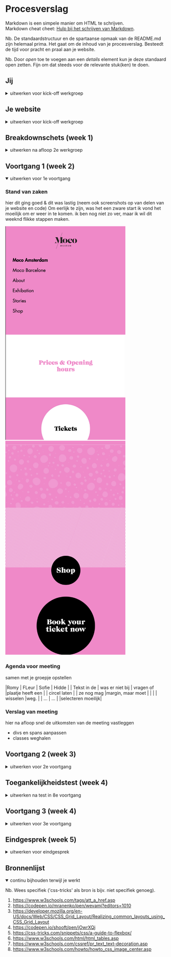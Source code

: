 # Procesverslag
Markdown is een simpele manier om HTML te schrijven.  
Markdown cheat cheet: [Hulp bij het schrijven van Markdown](https://github.com/adam-p/markdown-here/wiki/Markdown-Cheatsheet).

Nb. De standaardstructuur en de spartaanse opmaak van de README.md zijn helemaal prima. Het gaat om de inhoud van je procesverslag. Besteedt de tijd voor pracht en praal aan je website.

Nb. Door *open* toe te voegen aan een *details* element kun je deze standaard open zetten. Fijn om dat steeds voor de relevante stuk(ken) te doen.





## Jij

<details>
<summary>uitwerken voor kick-off werkgroep</summary>

### Auteur:
Romythu Zwijnenburg Tran

#### Je startniveau:
Rood

#### Je focus:
Responsive
 
</details>





## Je website

<details>
<summary>uitwerken voor kick-off werkgroep</summary>

### Je opdracht:
https://mocomuseum.com/

#### Screenshot(s) van de eerste pagina (small screen): 
Home page  
<img src="images/amsterdaminfo.jpg" width="" alt="Start pagina van moco">

#### Screenshot(s) van de tweede pagina (small screen):
hier de naam van de pagina  
<img src="images/amsterdaminfo.jpg" width="" alt="Omschrijving van de openingstijden">
 
</details>



## Breakdownschets (week 1)

<details>
<summary>uitwerken na afloop 2e werkgroep</summary>

### de hele pagina: 
<img src="images/homepage_breakdown.png" width="375px" alt="breakdown van de hele pagina">

### dynamisch deel (bijv menu): 
<img src="images/amsterdaminfo_breakdown.png" width="375px" alt="breakdown van een dynamisch deel">

</details>





## Voortgang 1 (week 2)

<details open>
<summary>uitwerken voor 1e voortgang</summary>

### Stand van zaken
hier dit ging goed & dit was lastig (neem ook screenshots op van delen van je website en code)
Om eerlijk te zijn, was het een zware start ik vond het moeilijk om er weer in te komen. ik ben nog niet zo ver, maar ik wil dit weeknd flikke stappen maken. 

<img src="images/Screenshot 2021-11-24 at 22.26.41.png" width="375px" alt="tussen stand">
<img src="images/Screenshot 2021-11-24 at 22.26.48.png" width="375px" alt="Tussen stand">


### Agenda voor meeting
samen met je groepje opstellen

|Romy            | FLeur              | Sofie       | Hidde            |
| Tekst in de    | was er niet bij    | vragen of    |plaatje heeft een |
| circel laten   |                    | ze nog mag   |margin, maar moet |
|                |                    | wisselen     |weg.              |
| ...            | ...                |              |selecteren moeilijk|


### Verslag van meeting
hier na afloop snel de uitkomsten van de meeting vastleggen

- divs en spans aanpassen
- classes weghalen

</details>





## Voortgang 2 (week 3)

<details>
<summary>uitwerken voor 2e voortgang</summary>

### Stand van zaken
hier dit ging goed & dit was lastig (neem ook screenshots op van delen van je website en code)


### Agenda voor meeting
samen met je groepje opstellen

| romy           | Fleur              | Sofie       | Hidde            |
| ---            | Javascript animatie|iconen in form| knop hamburger   |
|                | h2, p,img op elkaar|              |                  |
| -------------- |                    |              |                  |
| ...            | ...                | ...          | ...              |


### Verslag van meeting
hier na afloop snel de uitkomsten van de meeting vastleggen

- verander de pixels naar em
- :root
- ff kijken naar media query
- span voor hamburger

</details>


## Toegankelijkheidstest (week 4)

<details>
<summary>uitwerken na test in 8e voortgang</summary>

### Bevindingen
Lijst met je bevindingen die in de test naar voren kwamen:

#### Screen reader
De screenreader kwam heel chaotisch over, en hij las ook niet alles op van wat er op mijn website staat. het was ook heel moeilijk om het aan de praat te krijgen


Beter letten op de symantische volgorde en de alt goed uitschrijven met een goede uitleg

<img src="images/test/Screenshot 2021-12-08 at 09.31.50.png" width="375px" alt="bril op me koppie">


#### visuele beperking
Bij elke bril ervaar je iets anders, met sommige heb je totaal geen problemen

Oplossing kan zijn om een button te creeeren voor kleurenblinde, dat de kleuren dan zijn aangepast en beter te bekijken is voor kleuren blinde. Ook kan je bijv spraak toepassen, zodat er voorgelezen word van wat er allemaal staat. (screenreader)
<img src="images/test/IMG_5475.jpeg" width="375px" alt="bril op me koppie">
<img src="images/test/IMG_5476.jpeg" width="375px" alt="bril op me koppie">


#### slechte moteriek 
Door dat je vingers eigenlijk vast zitten kan je ook niet makkelijk buigen met je vingers. alles gaat heel moeizaam en stroef. ALs je gebruikt maakt van je toetsen board dan tik je ook telkens meerdere keys tegelijk.

Je kan dit misschien oplossen door spraak toe tepassen, zodat er niet gebruik gemaakt hoef te worden van je toetsenboard. en door niet te kleine buttons te maken.

<img src="images/test/IMG_2373.jpeg" width="375px" alt="Elastiek om de vingers">


#### spasme/parkison 
Je klikt telkens onvrijwillig op een knopje of op je muis. waardoor je dingen activeert of iets typt dat je eigenlijk niet wilt.  ook voelt je arm na een tijdje heel moe, zelfs als het appraraat van je arm is.

Dit kan je oplossen dmv grotere knoppen, zodat er meer klik ruimte is of bijv de grote van de menu houden maar de klik ruimte erom heen vergroten. Verder is ook een oplossing om de vormgeving groter te doen.

<img src="images/test/IMG_5482.jpeg" width="375px" alt="bril op me koppie">

#### concentratie problemen
De screenreader kwam heel chaotisch over, en hij las ook niet alles op van wat er op mijn website staat. het was ook heel moeilijk om het aan de praat te krijgen


Hier een omschrijving van hoe het opgelost kan worden (met indien nodig een afbeelding)

<img src="images/test/Screenshot 2021-12-08 at 09.31.50.png" width="375px" alt="bril op me koppie">

</details>





## Voortgang 3 (week 4)

<details>
<summary>uitwerken voor 3e voortgang</summary>

### Stand van zaken
hier dit ging goed & dit was lastig (neem ook screenshots op van delen van je website en code)


### Agenda voor meeting
samen met je groepje opstellen

| Romy              | Sofie                 | Hidee         | Fleur            |
|Logo in het midden | Display, row, justify | Grid maken    |                  |            
|ul,li in menu in   |                       |               |
|in het midden      | en dit                |               |                  |
|Grid responsive    | dit als er tijd is    |               |                  |
| ...               | ...                   | ...           | ...              |


### Verslag van meeting
hier na afloop snel de uitkomsten van de meeting vastleggen

- punt 1
- punt 2
- nog een punt
- ...

</details>





## Eindgesprek (week 5)

<details>
<summary>uitwerken voor eindgesprek</summary>

### Stand van zaken
Het coderen ging in het begin erg moeizaam en ik liep ook een weekje vast. 
Bij het hamburger menu liep ik erg vast, maar de student assistent heeft mij geholpen.


Ook was de shop en book your ticket menu maken erg moeilijk. (ik heb het geprobeerd maar het is niet perfect zoals ik wilde)

Wat wel goed ging, was het maken van de grid, na de oefeningen begreep ik het en kon ik het zo maken. 

Voor de volgende keer moet ik niet alles tegelijk willen maken, maar stap voor stap. ik heb gemerkt dat ik graag alles tegelijk wil doen en dat ik dan door de war raak, door de chaos


### Screenshot(s)
Desktop
<img src="images/screenshots/Screenshot 2021-12-14 at 09.53.06.png" width="375px" alt="Screenshot desktop">
<img src="images/screenshots/Screenshot 2021-12-14 at 09.53.13.png" width="375px" alt="Screenshot desktop">
<img src="images/screenshots/Screenshot 2021-12-14 at 09.53.19.png" width="375px" alt="Screenshot desktop">
<img src="images/screenshots/Screenshot 2021-12-14 at 09.53.34.png" width="375px" alt="Screenshot desktop">
<img src="images/screenshots/Screenshot 2021-12-14 at 09.53.43.png" width="375px" alt="Screenshot desktop">
<img src="images/screenshots/Screenshot 2021-12-14 at 09.53.51.png" width="375px" alt="Screenshot desktop">

Ipad
<img src="images/screenshots/Screenshot 2021-12-14 at 09.47.28.png" width="375px" alt="Screenshot ipad">
<img src="images/screenshots/Screenshot 2021-12-14 at 09.52.32.png" width="375px" alt="Screenshot ipad">
<img src="images/screenshots/Screenshot 2021-12-14 at 09.52.24.png" width="375px" alt="Screenshot ipad">
<img src="images/screenshots/Screenshot 2021-12-14 at 09.51.56.png" width="375px" alt="Screenshot ipad">
<img src="images/screenshots/Screenshot 2021-12-14 at 09.52.04.png" width="375px" alt="Screenshot ipad">
<img src="images/screenshots/Screenshot 2021-12-14 at 09.52.12.png" width="375px" alt="Screenshot ipad">
<img src="images/screenshots/Screenshot 2021-12-14 at 09.52.18.png" width="375px" alt="Screenshot ipad">

Ipad
<img src="images/screenshots/Screenshot 2021-12-14 at 09.45.59.png" width="375px" alt="Screenshot mobiel">
<img src="images/screenshots/Screenshot 2021-12-14 at 09.50.13.png" width="375px" alt="Screenshot mobiel">
<img src="images/screenshots/Screenshot 2021-12-14 at 09.51.19.png" width="375px" alt="Screenshot mobiel">
<img src="images/screenshots/Screenshot 2021-12-14 at 09.45.05.png" width="375px" alt="Screenshot mobiel">
<img src="images/screenshots/Screenshot 2021-12-14 at 09.51.32.png" width="375px" alt="Screenshot mobiel">
<img src="images/screenshots/Screenshot 2021-12-14 at 09.51.38.png" width="375px" alt="Screenshot mobiel">
<img src="images/screenshots/Screenshot 2021-12-14 at 09.51.44.png" width="375px" alt="Screenshot mobiel">
</details>





## Bronnenlijst

<details open>
<summary>continu bijhouden terwijl je werkt</summary>

Nb. Wees specifiek ('css-tricks' als bron is bijv. niet specifiek genoeg).

1. https://www.w3schools.com/tags/att_a_href.asp
2. https://codepen.io/mranenko/pen/wevamj?editors=1010
3. https://developer.mozilla.org/en-US/docs/Web/CSS/CSS_Grid_Layout/Realizing_common_layouts_using_CSS_Grid_Layout
4. https://codepen.io/shooft/pen/jOwrXQj 
5. https://css-tricks.com/snippets/css/a-guide-to-flexbox/ 
6. https://www.w3schools.com/html/html_tables.asp
7. https://www.w3schools.com/cssref/pr_text_text-decoration.asp
8. https://www.w3schools.com/howto/howto_css_image_center.asp

</details>
